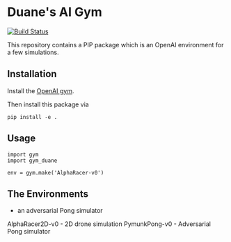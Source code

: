 # Duane's AI Gym

[![Build Status](https://travis-ci.org/DuaneNielsen/duanes-gym.svg?branch=master)](https://travis-ci.org/DuaneNielsen/duanes-gym)


This repository contains a PIP package which is an OpenAI environment for
a few simulations.


## Installation

Install the [OpenAI gym](https://gym.openai.com/docs/).

Then install this package via

```
pip install -e .
```

## Usage

```
import gym
import gym_duane

env = gym.make('AlphaRacer-v0')
```


## The Environments

- an adversarial Pong simulator

AlphaRacer2D-v0 - 2D drone simulation
PymunkPong-v0 - Adversarial Pong simulator